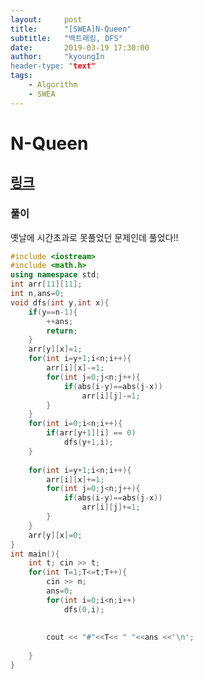 ```yaml
---
layout:     post
title:      "[SWEA]N-Queen"
subtitle:   "백트래킹, DFS"
date:       2019-03-19 17:30:00
author:     "kyoungIn
header-type: "text"
tags:
    - Algorithm
    - SWEA
---
```

# N-Queen

## [링크](https://www.swexpertacademy.com/main/talk/solvingClub/problemView.do?solveclubId=AV6kld8aisgDFASb&contestProbId=AV7GKs06AU0DFAXB&probBoxId=AV6kld8aiskDFASb&type=PROBLEM&problemBoxTitle=%EC%82%BC%EC%84%B1%EC%8B%9C%ED%97%98%EB%8C%80%EB%B9%84+%EA%B8%B0%EB%B3%B8%EB%AC%B8%EC%A0%9C%EB%AA%A8%EC%9D%8C%28%EB%82%9C%EC%9D%B4%EB%8F%84+1~3%29&problemBoxCnt=15)

### 풀이 

옛날에 시간초과로 못풀었던 문제인데 풀었다!!

```cpp
#include <iostream>
#include <math.h>
using namespace std;
int arr[11][11];
int n,ans=0;
void dfs(int y,int x){
    if(y==n-1){
        ++ans;
        return;
    }
    arr[y][x]=1;
    for(int i=y+1;i<n;i++){
        arr[i][x]-=1;
        for(int j=0;j<n;j++){
            if(abs(i-y)==abs(j-x))
                arr[i][j]-=1;
        }
    }
    for(int i=0;i<n;i++){
        if(arr[y+1][i] == 0)
            dfs(y+1,i);
    }
    
    for(int i=y+1;i<n;i++){
        arr[i][x]+=1;
        for(int j=0;j<n;j++){
            if(abs(i-y)==abs(j-x))
                arr[i][j]+=1;
        }
    }
    arr[y][x]=0;
}
int main(){
    int t; cin >> t;
    for(int T=1;T<=t;T++){
        cin >> n;
        ans=0;
        for(int i=0;i<n;i++)
            dfs(0,i);
        
        
        cout << "#"<<T<< " "<<ans <<'\n';
        
    }
}

```


